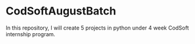 # CodSoftAugustBatch
In this repository, I will create 5 projects in python under 4 week  CodSoft internship program.
